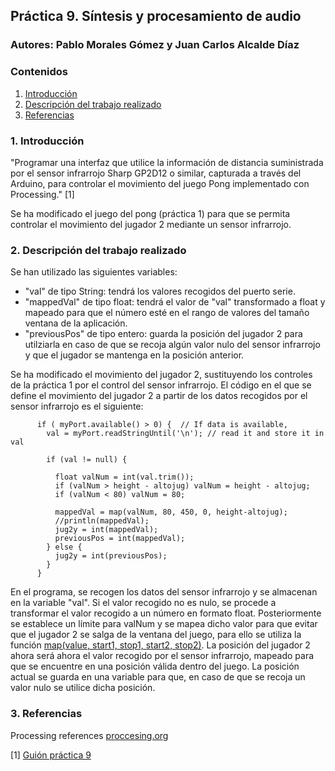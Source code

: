 ## Práctica 9. Síntesis y procesamiento de audio
### Autores: Pablo Morales Gómez y Juan Carlos Alcalde Díaz

### Contenidos

1. [Introducción](#introduccion)
2. [Descripción del trabajo realizado](#descripcion-trabajo)
3. [Referencias](#referencias)

### 1. Introducción <a name="introduccion"/>
"Programar una interfaz que utilice la información de distancia suministrada por el sensor infrarrojo Sharp GP2D12 o similar, capturada a través del Arduino, para controlar el movimiento del juego Pong implementado con Processing." [1]

Se ha modificado el juego del pong (práctica 1) para que se permita controlar el movimiento del jugador 2 mediante un sensor infrarrojo.

### 2. Descripción del trabajo realizado <a name="descripcion-trabajo"/>

Se han utilizado las siguientes variables:
- "val" de tipo String: tendrá los valores recogidos del puerto serie.
- "mappedVal" de tipo float: tendrá el valor de "val" transformado a float y mapeado para que el número esté en el rango de valores del tamaño ventana de la aplicación.
- "previousPos" de tipo entero: guarda la posición del jugador 2 para utilziarla en caso de que se recoja algún valor nulo del sensor infrarrojo y que el jugador se mantenga en la posición anterior.

Se ha modificado el movimiento del jugador 2, sustituyendo los controles de la práctica 1 por el control del sensor infrarrojo.
El código en el que se define el movimiento del jugador 2 a partir de los datos recogidos por el sensor infrarrojo es el siguiente:
```
      if ( myPort.available() > 0) {  // If data is available,
        val = myPort.readStringUntil('\n'); // read it and store it in val

        if (val != null) {

          float valNum = int(val.trim());
          if (valNum > height - altojug) valNum = height - altojug;
          if (valNum < 80) valNum = 80;

          mappedVal = map(valNum, 80, 450, 0, height-altojug);
          //println(mappedVal);
          jug2y = int(mappedVal);
          previousPos = int(mappedVal);
        } else {
          jug2y = int(previousPos);
        }
      }
 ```

En el programa, se recogen los datos del sensor infrarrojo y se almacenan en la variable "val". Si el valor recogido no es nulo, se procede a transformar el valor recogido a un número en formato float. Posteriormente se establece un límite para valNum y se mapea dicho valor para que evitar que el jugador 2 se salga de la ventana del juego, para ello se utiliza la función [map(value, start1, stop1, start2, stop2)](https://processing.org/reference/map_.html).
La posición del jugador 2 ahora será ahora el valor recogido por el sensor infrarrojo, mapeado para que se encuentre en una posición válida dentro del juego. La posición actual se guarda en una variable para que, en caso de que se recoja un valor nulo se utilice dicha posición.

### 3. Referencias <a name="referencias"></a>
Processing references [proccesing.org](https://processing.org/reference/)

[1] [Guión práctica 9](https://github.com/otsedom/otsedom.github.io/tree/main/CIU/P9)
